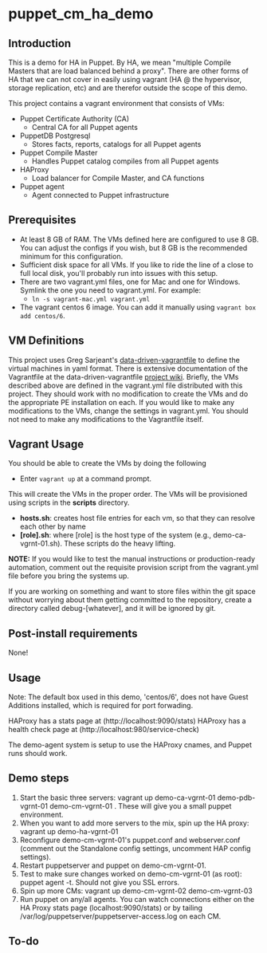 puppet_cm_ha_demo
========================

## Introduction

This is a demo for HA in Puppet. By HA, we mean "multiple Compile Masters that are load balanced behind a proxy". There are other forms of HA that we can not cover in easily using vagrant (HA @ the hypervisor, storage replication, etc) and are therefor outside the scope of this demo.

This project contains a vagrant environment that consists of VMs:

* Puppet Certificate Authority (CA)
    * Central CA for all Puppet agents
* PuppetDB Postgresql
    * Stores facts, reports, catalogs for all Puppet agents
* Puppet Compile Master
    * Handles Puppet catalog compiles from all Puppet agents
* HAProxy
    * Load balancer for Compile Master, and CA functions
* Puppet agent
    * Agent connected to Puppet infrastructure

## Prerequisites

* At least 8 GB of RAM. The VMs defined here are configured to use 8 GB. You can adjust the configs if you wish, but 8 GB is the recommended minimum for this configuration.
* Sufficient disk space for all VMs. If you like to ride the line of a close to full local disk, you'll probably run into issues with this setup.
* There are two vagrant.yml files, one for Mac and one for Windows.  Symlink the one you need to vagrant.yml.  For example:
    * `ln -s vagrant-mac.yml vagrant.yml`
* The vagrant centos 6 image. You can add it manually using `vagrant box add centos/6`.

## VM Definitions

This project uses Greg Sarjeant's [data-driven-vagrantfile](https://github.com/gsarjeant/data-driven-vagrantfile) to define the virtual machines in yaml format. There is extensive documentation of the Vagrantfile at the data-driven-vagrantfile [project wiki](https://github.com/gsarjeant/data-driven-vagrantfile/wiki). Briefly, the VMs described above are defined in the vagrant.yml file distributed with this project. They should work with no modification to create the VMs and do the appropriate PE installation on each. If you would like to make any modifications to the VMs, change the settings in vagrant.yml. You should not need to make any modifications to the Vagrantfile itself.

## Vagrant Usage

You should be able to create the VMs by doing the following

* Enter `vagrant up` at a command prompt.

This will create the VMs in the proper order. The VMs will be provisioned using scripts in the **scripts** directory.

* **hosts.sh**: creates host file entries for each vm, so that they can resolve each other by name
* **[role].sh**: where [role] is the host type of the system (e.g., demo-ca-vgrnt-01.sh).  These scripts do the heavy lifting.

**NOTE:** If you would like to test the manual instructions or production-ready automation, comment out the requisite provision script from the vagrant.yml file before you bring the systems up.

If you are working on something and want to store files within the git space without worrying about them getting committed to the repository, create a directory called debug-[whatever], and it will be ignored by git.

## Post-install requirements

None!

## Usage

Note: The default box used in this demo, 'centos/6', does not have Guest Additions installed, which is required for port forwading.

HAProxy has a stats page at (http://localhost:9090/stats)
HAProxy has a health check page at (http://localhost:980/service-check)

The demo-agent system is setup to use the HAProxy cnames, and Puppet runs should work.

## Demo steps

1. Start the basic three servers: vagrant up demo-ca-vgrnt-01 demo-pdb-vgrnt-01 demo-cm-vgrnt-01 . These will give you a small puppet environment.
2. When you want to add more servers to the mix, spin up the HA proxy: vagrant up demo-ha-vgrnt-01
3. Reconfigure demo-cm-vgrnt-01's puppet.conf and webserver.conf (comment out the Standalone config settings, uncomment HAP config settings).
4. Restart puppetserver and puppet on demo-cm-vgrnt-01.
5. Test to make sure changes worked on demo-cm-vgrnt-01 (as root): puppet agent -t. Should not give you SSL errors.
6. Spin up more CMs: vagrant up demo-cm-vgrnt-02 demo-cm-vgrnt-03
7. Run puppet on any/all agents. You can watch connections either on the HA Proxy stats page (localhost:9090/stats) or by tailing /var/log/puppetserver/puppetserver-access.log on each CM.

## To-do
